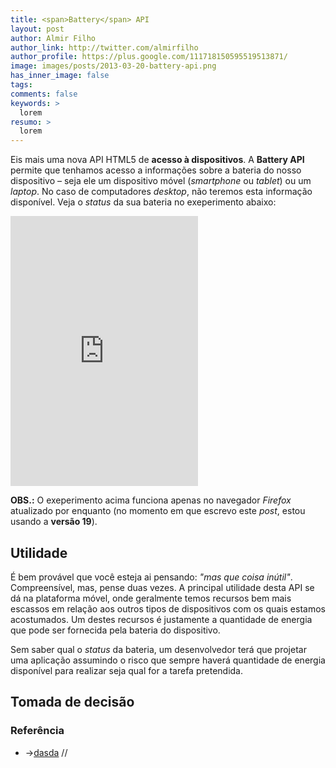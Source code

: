 ```yaml
---
title: <span>Battery</span> API
layout: post
author: Almir Filho
author_link: http://twitter.com/almirfilho
author_profile: https://plus.google.com/111718150595519513871/
image: images/posts/2013-03-20-battery-api.png
has_inner_image: false
tags:
comments: false
keywords: >
  lorem
resumo: >
  lorem
---
```


Eis mais uma nova API HTML5 de **acesso à dispositivos**.
A **Battery API** permite que tenhamos acesso a informações sobre a bateria do
nosso dispositivo – seja ele um dispositivo móvel (*smartphone* ou *tablet*) ou
um *laptop*.
No caso de computadores *desktop*, não teremos esta informação disponível.
Veja o *status* da sua bateria no exeperimento abaixo:

<iframe src="http://localhost:8000/battery.html" height="432" frameborder="0" class="img">&nbsp;</iframe>

<p class="obs">
	<strong>OBS.:</strong> O exeperimento acima funciona apenas no navegador
	<em>Firefox</em> atualizado por enquanto (no momento em que escrevo este
	<em>post</em>, estou usando a <strong>versão 19</strong>).
</p>

## Utilidade

É bem provável que você esteja ai pensando: *"mas que coisa inútil"*.
Compreensível, mas, pense duas vezes.
A principal utilidade desta API se dá na plataforma móvel, onde geralmente temos
recursos bem mais escassos em relação aos outros tipos de dispositivos com os
quais estamos acostumados.
Um destes recursos é justamente a quantidade de energia que pode ser fornecida
pela bateria do dispositivo.

Sem saber qual o *status* da bateria, um desenvolvedor terá que projetar uma
aplicação assumindo o risco que sempre haverá quantidade de energia disponível
para realizar seja qual for a tarefa pretendida.

## Tomada de decisão



<aside class="fonte">
    <h3>Referência</h3>
    <ul>
        <li>→<a href="" alt="" title="">dasda</a> <span class="comment">// </span></li>
    </ul>
</aside>